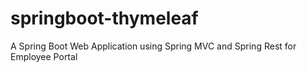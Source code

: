 # springboot-thymeleaf
 A Spring Boot Web Application using Spring MVC and Spring Rest for Employee Portal
